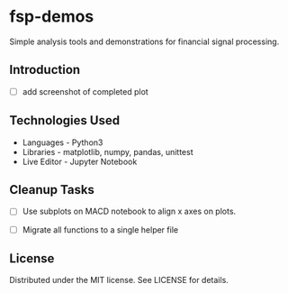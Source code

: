 # fsp-demos
Simple analysis tools and demonstrations for financial signal processing.


## Introduction
- [ ] add screenshot of completed plot


## Technologies Used
- Languages - Python3
- Libraries - matplotlib, numpy, pandas, unittest
- Live Editor - Jupyter Notebook


## Cleanup Tasks
- [ ] Use subplots on MACD notebook to align x axes on plots.
- [ ] Migrate all functions to a single helper file


## License
Distributed under the MIT license. See LICENSE for details.
